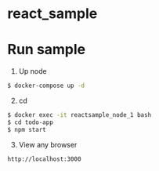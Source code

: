 # react_sample

# Run sample
1. Up node
```bash
$ docker-compose up -d
```

2. cd
``` bash
$ docker exec -it reactsample_node_1 bash
$ cd todo-app
$ npm start
```

3. View any browser
```bash
http://localhost:3000
```
